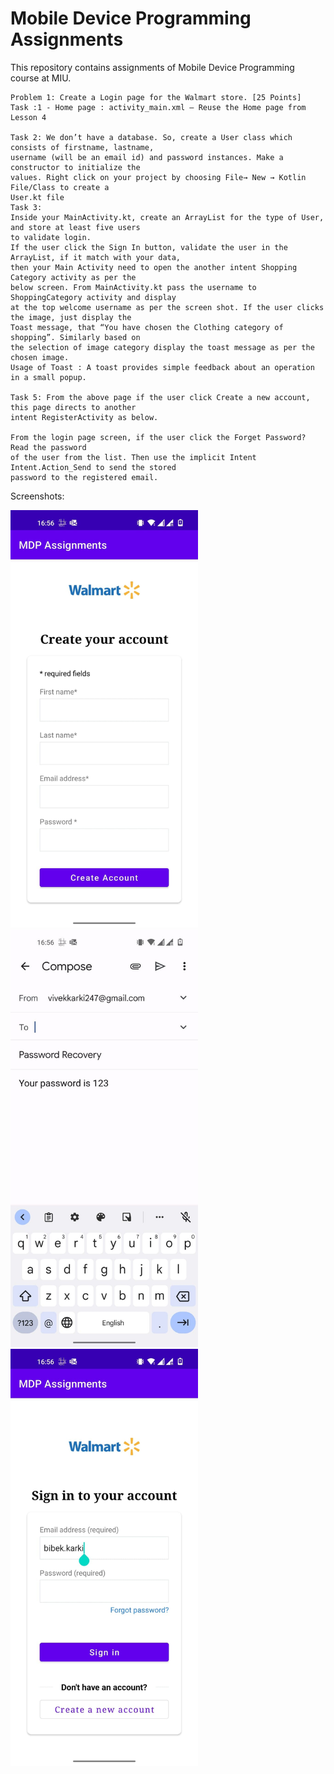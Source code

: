 # Mobile Device Programming Assignments
This repository contains assignments of Mobile Device Programming course at MIU.


```
Problem 1: Create a Login page for the Walmart store. [25 Points]
Task :1 - Home page : activity_main.xml – Reuse the Home page from Lesson 4 

Task 2: We don’t have a database. So, create a User class which consists of firstname, lastname,
username (will be an email id) and password instances. Make a constructor to initialize the
values. Right click on your project by choosing File→ New → Kotlin File/Class to create a
User.kt file
Task 3:
Inside your MainActivity.kt, create an ArrayList for the type of User, and store at least five users
to validate login.
If the user click the Sign In button, validate the user in the ArrayList, if it match with your data,
then your Main Activity need to open the another intent Shopping Category activity as per the
below screen. From MainActivity.kt pass the username to ShoppingCategory activity and display
at the top welcome username as per the screen shot. If the user clicks the image, just display the
Toast message, that “You have chosen the Clothing category of shopping”. Similarly based on
the selection of image category display the toast message as per the chosen image.
Usage of Toast : A toast provides simple feedback about an operation in a small popup.

Task 5: From the above page if the user click Create a new account, this page directs to another
intent RegisterActivity as below.

From the login page screen, if the user click the Forget Password? Read the password
of the user from the list. Then use the implicit Intent Intent.Action_Send to send the stored
password to the registered email. 
```


Screenshots:

<p float="left">
  <img src="/s1.jpg" width="300"/>
  <img src="/s2.jpg" width="300"/> 
  <img src="/s3.jpg" width="300"/> 

</p>
